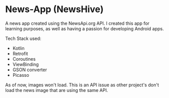 # News-App (NewsHive)

A news app created using the NewsApi.org API. I created this app for learning purposes, as well as having a passion for developing Android apps. 

Tech Stack used:
- Kotlin
- Retrofit
- Coroutines
- ViewBinding
- GSON converter
- Picasso

As of now, images won't load. This is an API issue as other project's don't load the news image that are using the same API.
